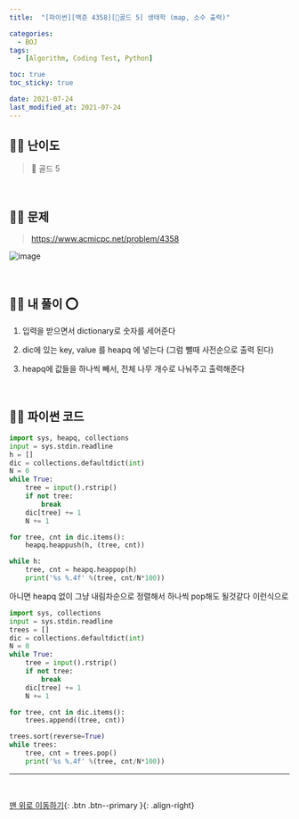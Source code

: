 ```yaml
---
title:  "[파이썬][백준 4358][💛골드 5] 생태학 (map, 소수 출력)" 

categories:
  - BOJ
tags:
  - [Algorithm, Coding Test, Python]

toc: true
toc_sticky: true

date: 2021-07-24
last_modified_at: 2021-07-24
---
```


## 🧞‍♂️ 난이도 

> 💛 골드 5

<br>

## 🧞‍♂️ 문제

> <https://www.acmicpc.net/problem/4358>

![image](https://user-images.githubusercontent.com/42318591/125741732-e2c7b843-6080-408d-a7c3-1c097fb533a7.png)

<br>

## 🧞‍♂️ 내 풀이 ⭕

1. 입력을 받으면서 dictionary로 숫자를 세어준다

2. dic에 있는 key, value 를 heapq 에 넣는다 (그럼 뺄때 사전순으로 출력 된다)

3. heapq에 값들을 하나씩 빼서, 전체 나무 개수로 나눠주고 출력해준다
<br>

## 🧞‍♂️ 파이썬 코드
```python
import sys, heapq, collections
input = sys.stdin.readline
h = []
dic = collections.defaultdict(int)
N = 0
while True:
    tree = input().rstrip()
    if not tree:
        break
    dic[tree] += 1
    N += 1

for tree, cnt in dic.items():
    heapq.heappush(h, (tree, cnt))

while h:
    tree, cnt = heapq.heappop(h)
    print('%s %.4f' %(tree, cnt/N*100))
```
아니면 heapq 없이 그냥 내림차순으로 정렬해서 하나씩 pop해도 될것같다
이런식으로

```python
import sys, collections
input = sys.stdin.readline
trees = []
dic = collections.defaultdict(int)
N = 0
while True:
    tree = input().rstrip()
    if not tree:
        break
    dic[tree] += 1
    N += 1

for tree, cnt in dic.items():
    trees.append((tree, cnt))

trees.sort(reverse=True)
while trees:
    tree, cnt = trees.pop()
    print('%s %.4f' %(tree, cnt/N*100))
```

***
<br>

[맨 위로 이동하기](#){: .btn .btn--primary }{: .align-right}